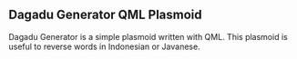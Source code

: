 Dagadu Generator QML Plasmoid
-----------------------------

Dagadu Generator is a simple plasmoid written with QML. This plasmoid is useful to reverse words in Indonesian or Javanese. 